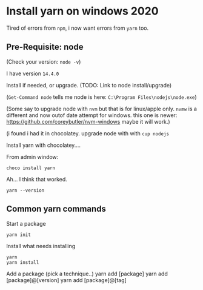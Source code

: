 # Install yarn on windows 2020

Tired of errors from `npm`, i now want errors from `yarn` too.

## Pre-Requisite: node

(Check your version: `node -v`)

I have version `14.4.0`

Install if needed, or upgrade. (TODO: Link to node install/upgrade)

(`Get-Command node` tells me node is here: `C:\Program Files\nodejs\node.exe`)

(Some say to upgrade node with `nvm` but that is for linux/apple only. `nvmw` is a different and now outof date attempt for windows. this one is newer: <https://github.com/coreybutler/nvm-windows> maybe it will work.)

(i found i had it in chocolatey. upgrade node with with `cup nodejs`

Install yarn with chocolatey....

From admin window:

	choco install yarn


Ah... I think that worked.


	yarn --version


## Common yarn commands


Start a package
	
	yarn init


Install what needs installing

	yarn 
	yarn install
	
	
Add a package (pick a technique..)
	yarn add [package]
	yarn add [package]@[version]
	yarn add [package]@[tag]